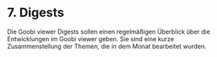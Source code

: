 # 7. Digests

Die Goobi viewer Digests sollen einen regelmäßigen Überblick über die Entwicklungen im Goobi viewer geben. Sie sind eine kurze Zusammenstellung der Themen, die in dem Monat bearbeitet wurden.

